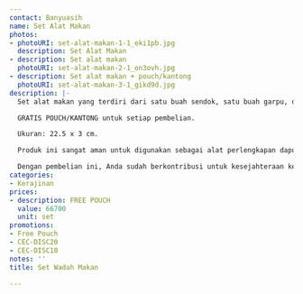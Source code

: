 ```yaml
---
contact: Banyuasih
name: Set Alat Makan
photos:
- photoURI: set-alat-makan-1-1_eki1pb.jpg
  description: Set Alat Makan
- description: Set alat makan
  photoURI: set-alat-makan-2-1_on3ovh.jpg
- description: Set alat makan + pouch/kantong
  photoURI: set-alat-makan-3-1_gikd9d.jpg
description: |-
  Set alat makan yang terdiri dari satu buah sendok, satu buah garpu, dan sepasang sumpit. Set alat makan ini terbuat dari bahan kayu jati berkualitas ekspor. Produk ini dibuat oleh para pengrajin terampil di destinasi wisata Tanjung Lesung.

  GRATIS POUCH/KANTONG untuk setiap pembelian.

  Ukuran: 22.5 x 3 cm.

  Produk ini sangat aman untuk digunakan sebagai alat perlengkapan dapur karena tidak dilapisi dengan bahan kimia yang berbahaya. Kami menggunakan bahan pelapis permukaan kayu 100% natural biopolish food grade sehingga Anda dapat menggunakannya sebagai alat perlengkapan dapur yang aman.

  Dengan pembelian ini, Anda sudah berkontribusi untuk kesejahteraan kelompok masyarakat di desa Tanjungjaya.
categories:
- Kerajinan
prices:
- description: FREE POUCH
  value: 66700
  unit: set
promotions:
- Free Pouch
- CEC-DISC20
- CEC-DISC10
notes: ''
title: Set Wadah Makan

---
```

